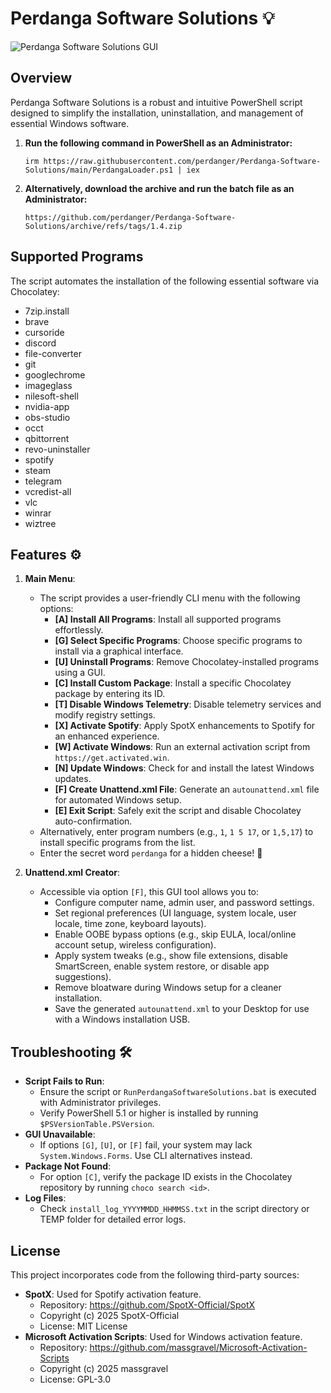 # Perdanga Software Solutions 💡

![Perdanga Software Solutions GUI](https://github.com/perdanger/Perdanga-Software-Solutions/blob/main/1.4.png?raw=true)
## Overview

Perdanga Software Solutions is a robust and intuitive PowerShell script designed to simplify the installation, uninstallation, and management of essential Windows software.

1. **Run the following command in PowerShell as an Administrator:**

   ```
   irm https://raw.githubusercontent.com/perdanger/Perdanga-Software-Solutions/main/PerdangaLoader.ps1 | iex
   ```

2. **Alternatively, download the archive and run the batch file as an Administrator:**

   ```
   https://github.com/perdanger/Perdanga-Software-Solutions/archive/refs/tags/1.4.zip
   ```

## Supported Programs

The script automates the installation of the following essential software via Chocolatey:

- 7zip.install
- brave
- cursoride
- discord
- file-converter
- git
- googlechrome
- imageglass
- nilesoft-shell
- nvidia-app
- obs-studio
- occt
- qbittorrent
- revo-uninstaller
- spotify
- steam
- telegram
- vcredist-all
- vlc
- winrar
- wiztree

## Features ⚙️

1. **Main Menu**:

   - The script provides a user-friendly CLI menu with the following options:
     - **\[A\] Install All Programs**: Install all supported programs effortlessly.
     - **\[G\] Select Specific Programs**: Choose specific programs to install via a graphical interface.
     - **\[U\] Uninstall Programs**: Remove Chocolatey-installed programs using a GUI.
     - **\[C\] Install Custom Package**: Install a specific Chocolatey package by entering its ID.
     - **\[T\] Disable Windows Telemetry**: Disable telemetry services and modify registry settings.
     - **\[X\] Activate Spotify**: Apply SpotX enhancements to Spotify for an enhanced experience.
     - **\[W\] Activate Windows**: Run an external activation script from `https://get.activated.win`.
     - **\[N\] Update Windows**: Check for and install the latest Windows updates.
     - **\[F\] Create Unattend.xml File**: Generate an `autounattend.xml` file for automated Windows setup.
     - **\[E\] Exit Script**: Safely exit the script and disable Chocolatey auto-confirmation.
   - Alternatively, enter program numbers (e.g., `1`, `1 5 17`, or `1,5,17`) to install specific programs from the list.
   - Enter the secret word `perdanga` for a hidden cheese! 🧀

2. **Unattend.xml Creator**:

   - Accessible via option `[F]`, this GUI tool allows you to:
     - Configure computer name, admin user, and password settings.
     - Set regional preferences (UI language, system locale, user locale, time zone, keyboard layouts).
     - Enable OOBE bypass options (e.g., skip EULA, local/online account setup, wireless configuration).
     - Apply system tweaks (e.g., show file extensions, disable SmartScreen, enable system restore, or disable app suggestions).
     - Remove bloatware during Windows setup for a cleaner installation.
     - Save the generated `autounattend.xml` to your Desktop for use with a Windows installation USB.

## Troubleshooting 🛠️

- **Script Fails to Run**:
  - Ensure the script or `RunPerdangaSoftwareSolutions.bat` is executed with Administrator privileges.
  - Verify PowerShell 5.1 or higher is installed by running `$PSVersionTable.PSVersion`.
- **GUI Unavailable**:
  - If options `[G]`, `[U]`, or `[F]` fail, your system may lack `System.Windows.Forms`. Use CLI alternatives instead.
- **Package Not Found**:
  - For option `[C]`, verify the package ID exists in the Chocolatey repository by running `choco search <id>`.
- **Log Files**:
  - Check `install_log_YYYYMMDD_HHMMSS.txt` in the script directory or TEMP folder for detailed error logs.

## License

This project incorporates code from the following third-party sources:

- **SpotX**: Used for Spotify activation feature.
  - Repository: https://github.com/SpotX-Official/SpotX
  - Copyright (c) 2025 SpotX-Official
  - License: MIT License
- **Microsoft Activation Scripts**: Used for Windows activation feature.
  - Repository: https://github.com/massgravel/Microsoft-Activation-Scripts
  - Copyright (c) 2025 massgravel
  - License: GPL-3.0
